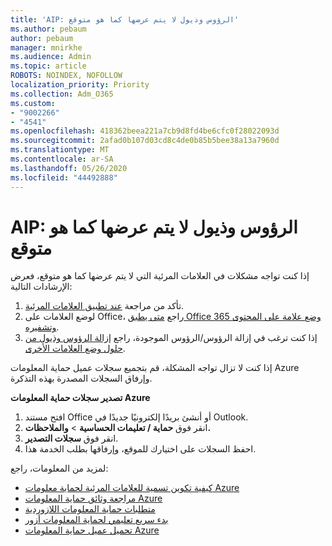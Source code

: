 ```yaml
---
title: 'AIP: الرؤوس وذيول لا يتم عرضها كما هو متوقع'
ms.author: pebaum
author: pebaum
manager: mnirkhe
ms.audience: Admin
ms.topic: article
ROBOTS: NOINDEX, NOFOLLOW
localization_priority: Priority
ms.collection: Adm_O365
ms.custom:
- "9002266"
- "4541"
ms.openlocfilehash: 418362beea221a7cb9d8fd4be6cfc0f28022093d
ms.sourcegitcommit: 2afad0b107d03cd8c4de0b85b5bee38a13a7960d
ms.translationtype: MT
ms.contentlocale: ar-SA
ms.lasthandoff: 05/26/2020
ms.locfileid: "44492888"
---
```

# <a name="aip-headers-and-footers-not-displaying-as-expected"></a>AIP: الرؤوس وذيول لا يتم عرضها كما هو متوقع

إذا كنت تواجه مشكلات في العلامات المرئية التي لا يتم عرضها كما هو متوقع، فعرض الإرشادات التالية:

1. تأكد من مراجعة [عند تطبيق العلامات المرئية](https://docs.microsoft.com/azure/information-protection/configure-policy-markings#when-visual-markings-are-applied).
2. لوضع العلامات على Office، راجع [متى يطبق Office 365 وضع علامة على المحتوى وتشفيره](https://docs.microsoft.com/microsoft-365/compliance/sensitivity-labels-office-apps#when-office-apps-apply-content-marking-and-encryption).
3. إذا كنت ترغب في إزالة الرؤوس/الرؤوس الموجودة، راجع [إزالة الرؤوس وذيول من حلول وضع العلامات الأخرى](https://docs.microsoft.com/azure/information-protection/rms-client/client-admin-guide-customizations#remove-headers-and-footers-from-other-labeling-solutions).

إذا كنت لا تزال تواجه المشكلة، قم بتجميع سجلات عميل حماية المعلومات Azure وإرفاق السجلات المصدرة بهذه التذكرة.

**تصدير سجلات حماية المعلومات Azure**

1. افتح مستند Office أو أنشئ بريدًا إلكترونيًا جديدًا في Outlook.
2. انقر فوق **حماية / تعليمات الحساسية**  >  **والملاحظات.**
3. انقر فوق **سجلات التصدير**.
4. احفظ السجلات على اختيارك للموقع، وإرفاقها بطلب الخدمة هذا.

لمزيد من المعلومات، راجع:

- [كيفية تكوين تسمية للعلامات المرئية لحماية معلومات Azure](https://docs.microsoft.com/azure/information-protection/configure-policy-markings)
- [مراجعة وثائق حماية المعلومات Azure](https://docs.microsoft.com/azure/information-protection/what-is-information-protection)
- [متطلبات حماية المعلومات اللازوردية](https://docs.microsoft.com/azure/information-protection/get-started/requirements)
- [بدء سريع تعليمي لحماية المعلومات أزور](https://docs.microsoft.com/azure/information-protection/get-started/infoprotect-quick-start-tutorial)
- [تحميل عميل حماية المعلومات Azure](https://www.microsoft.com/download/details.aspx?id=53018)
